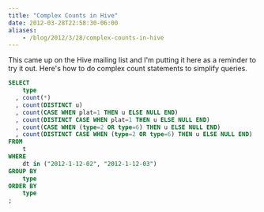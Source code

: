 ```yaml
---
title: "Complex Counts in Hive"
date: 2012-03-28T22:58:30-06:00
aliases:
    - /blog/2012/3/28/complex-counts-in-hive
---
```


This came up on the Hive mailing list and I'm putting it here as a reminder to try it out. Here's how to do complex count statements to simplify queries.

```SQL
SELECT
    type
  , count(*)
  , count(DISTINCT u)
  , count(CASE WHEN plat=1 THEN u ELSE NULL END)
  , count(DISTINCT CASE WHEN plat=1 THEN u ELSE NULL END)
  , count(CASE WHEN (type=2 OR type=6) THEN u ELSE NULL END)
  , count(DISTINCT CASE WHEN (type=2 OR type=6) THEN u ELSE NULL END)
FROM
    t
WHERE
    dt in ("2012-1-12-02", "2012-1-12-03")
GROUP BY
    type
ORDER BY
    type
;
```